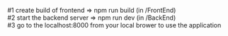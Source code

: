 #1 create build of frontend
 => npm run build (in /FrontEnd)    
#2 start the backend server
 => npm run dev (in /BackEnd)    
#3 go to the localhost:8000 from your local brower to use the application    

